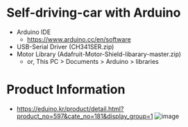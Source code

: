 # Self-driving-car with Arduino

- Arduino IDE
  - https://www.arduino.cc/en/software
- USB-Serial Driver (CH341SER.zip)
- Motor Library (Adafruit-Motor-Shield-libarary-master.zip)
  - or, This PC > Documents > Arduino > libraries

# Product Information
- https://eduino.kr/product/detail.html?product_no=597&cate_no=181&display_group=1
![image](https://github.com/jxcross/self-driving-car/assets/14369852/09f19ef8-1111-49fc-bfbd-0163c0d986ee)

